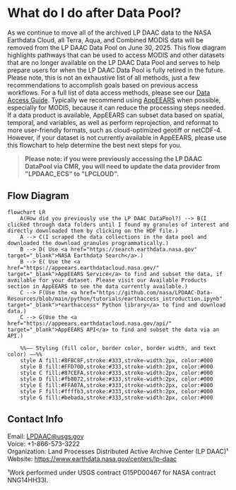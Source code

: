 # What do I do after Data Pool?

As we continue to move all of the archived LP DAAC data to the NASA Earthdata Cloud, all Terra, Aqua, and Combined MODIS data will be removed from the LP DAAC Data Pool on June 30, 2025. This flow diagram highlights pathways that can be used to access MODIS and other datasets that are no longer available on the LP DAAC Data Pool and serves to help prepare users for when the LP DAAC Data Pool is fully retired in the future. Please note, this is not an exhaustive list of all methods, just a few recommendations to accomplish goals based on previous access workflows. For a full list of data access methods, please see our [Data Access Guide](https://github.com/nasa/LPDAAC-Data-Resources/blob/main/guides/NASA_LPDAAC_Data_Access_Guide.md). Typically we recommend using [AppEEARS](https://appeears.earthdatacloud.nasa.gov/) when possible, especially for MODIS, because it can reduce the processing steps needed. If a data product is available, AppEEARS can subset data based on spatial, temporal, and variables, as well as perform reprojection, and reformat to more user-friendly formats, such as cloud-optimized geotiff or netCDF-4. However, if your dataset is not currently available in AppEEARS, please use this flowchart to help determine the best next steps for you. 

> **Please note: if you were previously accessing the LP DAAC DataPool via CMR, you will need to update the data provider from "LPDAAC_ECS" to "LPCLOUD".** 

## Flow Diagram

```mermaid
flowchart LR
    A(How did you previously use the LP DAAC DataPool?) --> B(I clicked through data folders until I found my granules of interest and directly downloaded them by clicking on the HDF file.)
    A --> C(I scraped the data collections in the data pool and downloaded the download granules programmatically.)
    B --> D( Use <a href="https://search.earthdata.nasa.gov" target="_blank">NASA Earthdata Search</a>.)
    B --> E( Use the <a href="https://appeears.earthdatacloud.nasa.gov/" target="_blank">AppEEARS Service</a> to find and subset the data, if available for your dataset. Please visit our Available Products section in AppEEARS to see the data currently available.)
    C --> F(Use the <a href="https://github.com/nasa/LPDAAC-Data-Resources/blob/main/python/tutorials/earthaccess_introduction.ipynb" target="_blank">*earthaccess* Python library</a> to find and download data.)
    C --> G(Use the <a href="https://appeears.earthdatacloud.nasa.gov/api/" target="_blank">AppEEARS API</a> to find and subset the data via an API.)

    %%–– Styling (fill color, border color, border width, and text color) ––%%
    style A fill:#8FBC8F,stroke:#333,stroke-width:2px, color:#000
    style B fill:#FFD700,stroke:#333,stroke-width:2px, color:#000
    style C fill:#87CEFA,stroke:#333,stroke-width:2px, color:#000
    style D fill:#fb8072,stroke:#333,stroke-width:2px, color:#000
    style E fill:#FFA07A,stroke:#333,stroke-width:2px, color:#000
    style F fill:#ffffb3,stroke:#333,stroke-width:2px, color:#000
    style G fill:#bebada,stroke:#333,stroke-width:2px, color:#000

```

## Contact Info  

Email: <LPDAAC@usgs.gov>  
Voice: +1-866-573-3222  
Organization: Land Processes Distributed Active Archive Center (LP DAAC)¹  
Website: <https://www.earthdata.nasa.gov/centers/lp-daac>  

¹Work performed under USGS contract G15PD00467 for NASA contract NNG14HH33I.